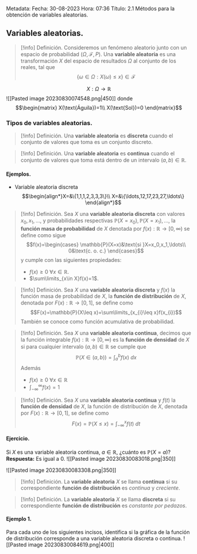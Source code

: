 Metadata:
Fecha: 30-08-2023
Hora: 07:36
Título: 2.1 Métodos para la obtención de variables aleatorias.


## Variables aleatorias.

>[!info] Definición.
>Consideremos un fenómeno aleatorio junto con un espacio de probabilidad $(\Omega,\mathcal{F},P)$. Una **variable aleatoria** es una transformación $X$ del espacio de resultados $\Omega$ al conjunto de los reales, tal que $$\{\omega\in\Omega:X(\omega)\leq x\}\in\mathcal{F}$$

$$X:\Omega\longrightarrow\mathbb{R}$$ ![[Pasted image 20230830074548.png|450]]
donde $$\begin{matrix} X(\text{Águila})=1\\ X(\text{Sol})=0 \end{matrix}$$


### Tipos de variables aleatorias.

>[!info] Definición.
>Una **variable aleatoria** es **discreta** cuando el conjunto de valores que toma es un conjunto discreto.

>[!info] Definición.
>Una **variable aleatoria** es **continua** cuando el conjunto de valores que toma está dentro de un intervalo $(a,b)\in\mathbb{R}$.

#### Ejemplos.

- Variable aleatoria discreta $$\begin{align*}X=&\{1,1,1,2,3,3,3\}\\ X=&\{\ldots,12,17,23,27,\ldots\} \end{align*}$$


>[!info] Definición.
>Sea $X$ una **variable aleatoria discreta** con valores $x_0,x_1,\ldots$, y probabilidades respectivas $\mathbb{P}(X=x_0),\mathbb{P}(X=x_1),\ldots$, la **función masa de probabilidad** de $X$ denotada por $f(x):\mathbb{R}\rightarrow[0,\infty)$ se define como sigue $$f(x)=\begin{cases} \mathbb{P}(X=x)&\text{si }X=x_0,x_1,\ldots\\ 0&\text{c. o. c.} \end{cases}$$ y cumple con las siguientes propiedades:
>- $f(x)\geq0$ $\forall x\in\mathbb{R}$.
>- $\sum\limits_{x\in X}f(x)=1$.

>[!info] Definición.
>Sea $X$ una **variable aleatoria discreta** y $f(x)$ la función masa de probabilidad de $X$, la **función de distribución** de $X$, denotada por $F(x):\mathbb{R}\rightarrow[0,1]$, se define como $$F(x)=\mathbb{P}(X\leq x)=\sum\limits_{x_{i}\leq x}f(x_{i})$$
>También se conoce como función acumulativa de probabilidad.

>[!info] Definición.
>Sea $X$ una **variable aleatoria continua**, decimos que la función integrable $f(x):\mathbb{R}\rightarrow [0,\infty)$ es la **función de densidad** de $X$ si para cualquier intervalo $(a,b)\in\mathbb{R}$ se cumple que $$\mathbb{P}\big(X\in(a,b)\big)=\int_{a}^{b}f(x)\ dx$$
>Además
>- $f(x)\geq0$ $\forall x\in\mathbb{R}$
>- $\int_{-\infty}^{\infty}f(x)=1$

>[!info] Definición.
>Sea $X$ una **variable aleatoria continua** y $f(t)$ la **función de densidad** de $X$, la función de distribución de $X$, denotada por $F(x):\mathbb{R}\rightarrow[0,1]$, se define como $$F(x)=\mathbb{P}(X\leq x)=\int_{-\infty}^{x}f(t)\ dt$$

#### Ejercicio.
Si $X$ es una variable aleatoria continua, $a\in\mathbb{R}$, ¿cuánto es $\mathbb{P}(X=a)$?
**Respuesta:** Es igual a $0$.
![[Pasted image 20230830083018.png|350]]


![[Pasted image 20230830083308.png|350]]

>[!info] Definición.
>La **variable aleatoria** $X$ se llama **continua** si su correspondiente **función de distribución** es *continua* y *creciente*.

>[!info] Definición.
>La **variable aleatoria** $X$ se llama **discreta** si su correspondiente **función de distribución** es *constante por pedazos*.


#### Ejemplo 1.
Para cada uno de los siguientes incisos, identifica si la gráfica de la función de distribución corresponde a una variable aleatoria discreta o continua.
![[Pasted image 20230830084619.png|400]]
